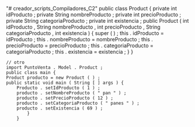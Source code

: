 "# creador_scripts_Compiladores_C2" 
public class Product {
    private int idProducto ;
    private String nombreProducto ;
    private int precioProducto ;
    private String categoriaProducto ;
    private int existencia ;
    public Product ( int idProducto , String nombreProducto , int precioProducto , String categoriaProducto , int existencia ) {
        super ( ) ;
        this . idProducto = idProducto ;
        this . nombreProducto = nombreProducto ;
        this . precioProducto = precioProducto ;
        this . categoriaProducto = categoriaProducto ;
        this . existencia = existencia ;
    } }
    
    // otro
    import PuntoVenta . Model . Product ;
    public class main {
    Product producto = new Product ( ) ;
    public static void main ( String [ ] args ) {
    	Producto . setIdProducto ( 1 ) ;
    	producto . setNombreProducto ( " pan " ) ;
    	producto . setPrecioProducto ( 12 ) ;
    	producto . setCategoriaProducto ( " panes " ) ;
    	producto . setExistencia ( 69 ) ;
        	} 
        }
